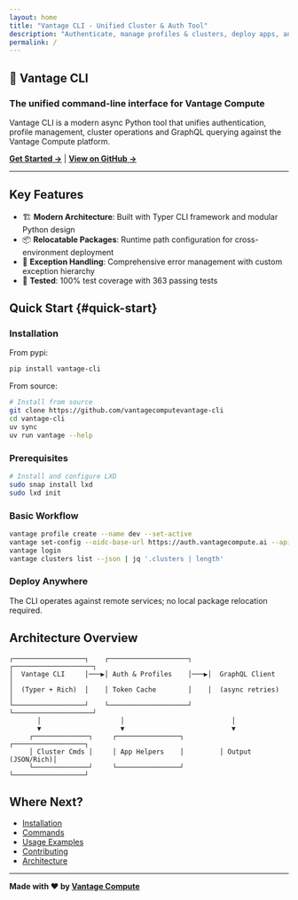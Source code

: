 ```yaml
---
layout: home
title: "Vantage CLI - Unified Cluster & Auth Tool"
description: "Authenticate, manage profiles & clusters, deploy apps, and run GraphQL queries against Vantage Compute"
permalink: /
---
```


## 🚀 Vantage CLI

### The unified command-line interface for Vantage Compute

Vantage CLI is a modern async Python tool that unifies authentication, profile management, cluster operations and GraphQL querying against the Vantage Compute platform.

**[Get Started →](/installation/)** | **[View on GitHub →](https://github.com/vantagecompute/vantage-cli)**

---

## Key Features

- 🏗️ **Modern Architecture**: Built with Typer CLI framework and modular Python design
- 📦 **Relocatable Packages**: Runtime path configuration for cross-environment deployment
- 🔧 **Exception Handling**: Comprehensive error management with custom exception hierarchy
- 🧪 **Tested**: 100% test coverage with 363 passing tests

## Quick Start {#quick-start}

### Installation

From pypi:

```bash
pip install vantage-cli
```

From source:

```bash
# Install from source
git clone https://github.com/vantagecomputevantage-cli
cd vantage-cli
uv sync
uv run vantage --help
```

### Prerequisites

```bash
# Install and configure LXD
sudo snap install lxd
sudo lxd init
```

### Basic Workflow

```bash
vantage profile create --name dev --set-active
vantage set-config --oidc-base-url https://auth.vantagecompute.ai --api-base-url https://apis.vantagecompute.ai
vantage login
vantage clusters list --json | jq '.clusters | length'
```

### Deploy Anywhere

The CLI operates against remote services; no local package relocation required.

## Architecture Overview

```text
┌──────────────────┐    ┌────────────────────┐    ┌────────────────────┐
│  Vantage CLI     │───▶│ Auth & Profiles    │───▶│  GraphQL Client     │
│  (Typer + Rich)  │    │ Token Cache        │    │  (async retries)    │
└──────────────────┘    └────────────────────┘    └────────────────────┘
       │                    │                           │
       ▼                    ▼                           ▼
     ┌──────────────┐     ┌────────────────┐         ┌──────────────────┐
     │ Cluster Cmds │     │ App Helpers    │         │ Output (JSON/Rich)│
     └──────────────┘     └────────────────┘         └──────────────────┘
```

## Where Next?

- [Installation](installation)
- [Commands](commands)
- [Usage Examples](usage)
- [Contributing](contributing)
- [Architecture](architecture)

---

**Made with ❤️ by [Vantage Compute](https://vantagecompute.ai)**
